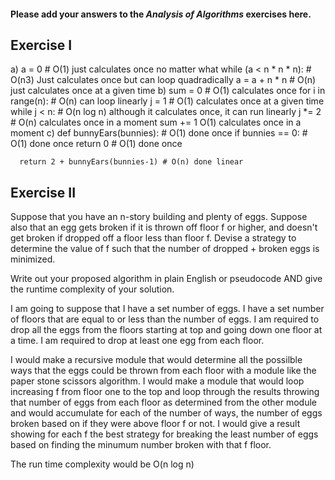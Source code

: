 #### Please add your answers to the ***Analysis of  Algorithms*** exercises here.

## Exercise I

a)  a = 0 # O(1) just calculates once no matter what
    while (a < n * n * n): # O(n3) Just calculates once but can loop quadradically
      a = a + n * n # O(n) just calculates once at a given time
b)  sum = 0 # O(1) calculates once
    for i in range(n): # O(n) can loop linearly
      j = 1 # O(1) calculates once at a given time
      while j < n: # O(n log n) although it calculates once, it can run linearly
        j *= 2   # O(n) calculates once in a moment
        sum += 1 O(1) calculates once in a moment
c)  def bunnyEars(bunnies): # O(1) done once
      if bunnies == 0: # O(1) done once
        return 0 # O(1) done once

      return 2 + bunnyEars(bunnies-1) # O(n) done linear

## Exercise II


Suppose that you have an n-story building and plenty of eggs. Suppose also that an egg gets broken if it is thrown off floor f or higher, and doesn't get broken if dropped off a floor less than floor f. Devise a strategy to determine the value of f such that the number of dropped + broken eggs is minimized.

Write out your proposed algorithm in plain English or pseudocode AND give the runtime complexity of your solution.

I am going to suppose that I have a set number of eggs.
I have a set number of floors that are equal to or less than the number of eggs.
I am required to drop all the eggs from the floors starting at top and going down one floor at a time.
I am required to drop at least one egg from each floor.

I would make a recursive module that would determine all the possilble ways that the eggs could be thrown from each floor with a module like the paper stone scissors algorithm.
I would make a module that would loop increasing f from floor one to the top and loop through the results throwing that number of eggs from each floor as determined from the other module and would accumulate for each of the number of ways, the number of eggs broken based on if they were above floor f or not.
I would give a result showing for each f the best strategy for breaking the least number of eggs based on finding the minumum number broken with that f floor.

The run time complexity would be O(n log n)
